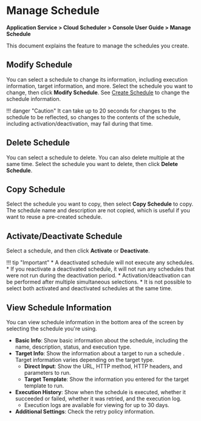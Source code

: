 # Manage Schedule
**Application Service > Cloud Scheduler > Console User Guide > Manage Schedule**

This document explains the feature to manage the schedules you create.

## Modify Schedule
You can select a schedule to change its information, including execution information, target information, and more. Select the schedule you want to change, then click **Modify Schedule**. See [Create Schedule](create-schedule) to change the schedule information.

!!! danger "Caution"
    It can take up to 20 seconds for changes to the schedule to be reflected, so changes to the contents of the schedule, including activation/deactivation, may fail during that time.
    


## Delete Schedule
You can select a schedule to delete. You can also delete multiple at the same time. Select the schedule you want to delete, then click **Delete Schedule**.

## Copy Schedule
Select the schedule you want to copy, then select **Copy Schedule** to copy.
The schedule name and description are not copied, which is useful if you want to reuse a pre-created schedule.

## Activate/Deactivate Schedule
Select a schedule, and then click **Activate** or **Deactivate**.

!!! tip "Important"
    * A deactivated schedule will not execute any schedules.
    * If you reactivate a deactivated schedule, it will not run any schedules that were not run during the deactivation period.
    * Activation/deactivation can be performed after multiple simultaneous selections.
    * It is not possible to select both activated and deactivated schedules at the same time.

## View Schedule Information
You can view schedule information in the bottom area of the screen by selecting the schedule you're using.

* **Basic Info**: Show basic information about the schedule, including the name, description, status, and execution type.
* **Target Info**: Show the information about a target to run a schedule . Target information varies depending on the target type.
    * **Direct Input**: Show the URL, HTTP method, HTTP headers, and parameters to run.
    * **Target Template**: Show the information you entered for the target template to run.
* **Execution History**: Show when the schedule is executed, whether it succeeded or failed, whether it was retried, and the execution log.
    * Execution logs are available for viewing for up to 30 days.
* **Additional Settings**: Check the retry policy information.